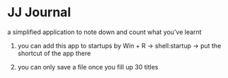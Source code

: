 # JJ Journal
a simplified application to note down and count what you've learnt

1. you can add this app to startups by Win + R 
                                     -> shell:startup 
                                         -> put the shortcut of the app there

2. you can only save a file once you fill up 30 titles

